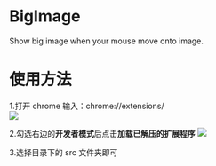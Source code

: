 # BigImage

Show big image when your mouse move onto image.

# 使用方法

1.打开 chrome 输入：chrome://extensions/  
![](https://i.loli.net/2018/01/23/5a66e8f3bb62d.png)

2.勾选右边的**开发者模式**后点击**加载已解压的扩展程序**
![](https://i.loli.net/2018/01/23/5a66ea6cb1517.jpg)

3.选择目录下的 src 文件夹即可
